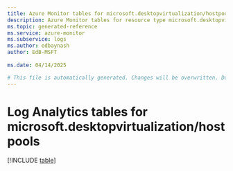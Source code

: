 ```yaml
---
title: Azure Monitor tables for microsoft.desktopvirtualization/hostpools
description: Azure Monitor tables for resource type microsoft.desktopvirtualization/hostpools
ms.topic: generated-reference
ms.service: azure-monitor
ms.subservice: logs
ms.author: edbaynash
author: EdB-MSFT
   
ms.date: 04/14/2025

# This file is automatically generated. Changes will be overwritten. Do not change this file directly.
---
```


# Log Analytics tables for microsoft.desktopvirtualization/hostpools  

[!INCLUDE [table](~/reusable-content/ce-skilling/azure/includes/azure-monitor/reference/tables/microsoft-desktopvirtualization_hostpools-include.md)]

